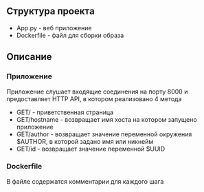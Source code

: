 ## Структура проектa
* App.py - веб приложение
* Dockerfile - файл для сборки образа

## Описание

### Приложение
Приложение слушает входящие соединения на порту 8000 и предоставляет HTTP API, в котором реализовано 4 метода
* GET/ - приветственная страница
* GET/hostname - возвращает имя хоста на котором запущено приложение
* GET/author - возвращает значение переменной окружения $AUTHOR, в которой задано имя или никнейм
* GET/id - возвращает значение переменной $UUID

### Dockerfile
В файле содержатся комментарии для каждого шага

